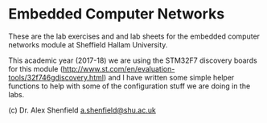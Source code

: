# Embedded Computer Networks
These are the lab exercises and and lab sheets for the embedded computer networks module at Sheffield Hallam University.  

This academic year (2017-18) we are using the STM32F7 discovery boards for this module (http://www.st.com/en/evaluation-tools/32f746gdiscovery.html) and I have written some simple helper functions to help with some of the configuration stuff we are doing in the labs.

(c) Dr. Alex Shenfield
a.shenfield@shu.ac.uk